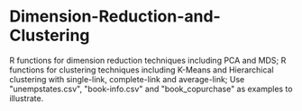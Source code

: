 # Dimension-Reduction-and-Clustering

R functions for dimension reduction techniques including PCA and MDS;
R functions for clustering techniques including K-Means and Hierarchical clustering with single-link, complete-link and average-link;
Use "unempstates.csv", "book-info.csv" and "book_copurchase" as examples to illustrate.
